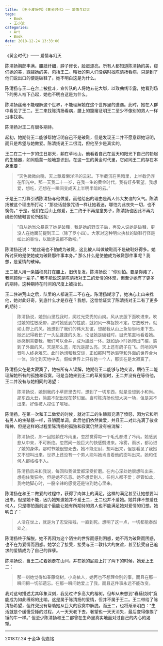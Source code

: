 ```yaml
---
title: 【王小波系列】《黄金时代》—— 爱情与幻灭
tags:
  - Book
  - 王小波
categories:
  - Art
  - Book
date: 2018-12-24 13:33:00
---
```


《黄金时代》—— 爱情与幻灭
<!-- more -->


陈清扬胸部丰满，腰肢纤细，脖子修长，脸蛋漂亮。所有人都知道陈清扬的美，窥伺她的美，觊觎她的美，包括王二。精壮的男人们没病时找陈清扬看病，只是到了他们说出口的便是破鞋了。她不明白这是为什么。

陈清扬与王二在台上被批斗，宣传队的人将她五花大绑，以致曲线毕露，她看到场下的男人裆下凸起，她也不明白这是为什么。

陈清扬丝毫不能理解这个世界，不能理解她在这个世界里的遭遇。此时，她在人群中看见了王二。王二来找陈清扬看病，腰上的窟窿证明王二至少不像别的男人一样没事找事。

陈清扬对王二有很多期待。

起初，她期待王二能够帮她证明自己不是破鞋，但是发现王二并不愿意帮她证明，而只是希望与她做爱。陈清扬说王二很混，但他至少是真实的。

王二在二十一岁的生日那天，躺在草地山，他看着自己在蓝天和阳光下自己的勃起的生殖器，如同启蒙一般地意识到，在这一生的黄金时代里，它如同王二的存在本身重要：

>“天色微微向晚，天上飘着懒洋洋的云彩。下半截沉在黑暗里，上半截仍浮在阳光中。那一天我二十一岁，在我一生的黄金时代。我有好多奢望。我想爱，想吃，还想在一瞬间变成天上半明半暗的云。” 

于是王二打算引诱陈清扬与他做爱，而他给出的理由是两人伟大友谊的义气。陈清扬被这个理由所打动：“那些话就像咒语一样让她着迷，哪怕为此丧失一切，也不懊侮。” 于是，他们在后山上做爱，王二终于不再是童男子，陈清扬也因此不再为纷纷的破鞋言论所困扰:

>“自从她当众暴露了她是破鞋，我是她的野汉子后，再没人说她是破鞋，更没人在她面前提到王二（除了罗小四）。大家对这种明火执杖的破鞋行径是如此的害怕，以致连说都不敢啦。”

陈清扬还说：“她丝毫也不怕成为破鞋，这比被人叫做破鞋而不是破鞋好得多。她所讨厌的是使她成为破鞋那件事本身。” 那么什么是使他成为破鞋那件事呢？我想，是爱情的破碎。

王二被人用一条插秧凳打在腰上，旧伤复发，陈清扬说：“你别怕。要是你瘫了，我照顾你一辈子。” 我不能说这是陈清扬对王二的爱情的体现，但至少她有了更多的期待，这种期待在时间的尺度上被拉长。

王二住进荒山之后，队里的人都说王二不存在。陈清扬糊涂了，她决心上山来找他，她对此好奇，到底什么才是存在？我想，这恰恰证实了陈清扬对王二有了更多的期待：

>陈清扬说，她到山里找我时，爬过光秃秃的山岗。风从衣服下面吹进来，吹过她的性敏感带，那时她感到的性欲，就如风一样捉摸不定。它放散开，就如山野上的风。她想到了我们的伟大友谊，想起我从山上急匆匆地走下去。她还记得我长了一头乱蓬蓬的头发，论证她是破鞋时，目光笔直地看着她。她感到需要我，我们可以合并，成为雄雌一体。就如幼小时她爬出门槛，感到了外面的风。天是那么蓝，阳光是那么亮，天上还有鸽子在飞。鸽哨的声音叫人终身难忘。此时她想和我交谈，正如那时节她渴望和外面的世界合为一体，溶化到天地中去。假如世界上只有她一个人，那实在是太寂寞了。

陈清扬实在是太寂寞了，她被所有人误解，她期待王二能够与她交谈，期待王二能理解她所有的孤独和寂寞。可是当她来到王二的草房里时，王二并没有在等待他，王二并没有与她相同的渴望：
>陈清扬说，她到我的小草房里去时，想到了一切东西，就是没想到小和尚。那东西太丑，简直不配出现在梦幻里。当时陈清扬也想大哭一场，但是哭不出来，好像被人捏住了喉咙。

陈清扬，在第一次和王二做爱的时候，就对王二的生殖器充满了愤怒，因为它和所有男人的生殖器一样，丑陋而单调。此后他们依然做爱，并且王二对此充满了敬业精神，但是这样的过程里陈清扬的孤独和寂寞仍然没有被消解：
>陈清扬说，那一回她躺在冷雨里，忽然觉得每一个毛孔都进了冷雨。她感到悲从中来，不可断绝。忽然间一股巨大的快感劈进来。冷雾，雨水，都沁进了她的身体。那时节她很想死去。她不能忍耐，想叫出来，但是看见了我她又不想叫出来。世界上还没有一个男人能叫她肯当着他的面叫出来。她和任何人都格格不入。

>陈清扬后来和我说，每回和我做爱都深受折磨。在内心深处她很想叫出来，想抱住我狂吻，但是她不乐意。她不想爱别人，任何人都不爱；尽管如此，我吻她脚心时，一股辛辣的感觉还是钻到她心里来。

陈清扬在和王二做爱的过程中，获得了肉体上的满足，这样的满足甚至让她想要叫出来。但是她不能，因为她知道她并不爱王二，王二也并不爱她。她并非不想爱任何人，只是哪怕面前这个最能让她有所期待的男人也不能满足她对爱情的幻想。她明白了：

>人活在世上，就是为了忍受摧残，一直到死。想明了这一点，一切都能泰然处之。

陈清扬终于解脱，她不再因为这个陌生的世界而感到困惑，她不再为破鞋而困惑，也不在为爱情而困惑。她学会了接受，接受与王二敦伟大的友谊，甚至接受自己追求的爱情成为了自己的罪孽。

陈清扬说，当王二扛着她走在山间，并在她的屁股上打了两下的时候，她爱上王二：

>那一刻她觉得如春藤绕树，小鸟依人，她再也不想理会别的事，而且在那一瞬间把一切部遗忘。在那一瞬间她爱上了我，而且这件事永远不能改变。

我对这句描述尤其印象深刻，我见过许多高大的榕树，但却从未想到“春藤绕树”竟能成为如此缠绵的比喻。这是属于陈清扬的爱情，但并不属于王二。王二带给了陈清扬希望，但终究没有帮助她从巨大的寂寞中解脱。而王二，也将渐渐明白：“生活就是个缓慢受锤的过程，人一天天老下去，奢望也一天天消失，最后变得像挨了锤的牛一样。” 但至少陈清扬和王二都曾在生命里真实地面对过自己的内心的渴望。


***

2018.12.24 于金华
倪嘉铭











